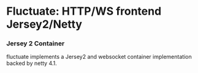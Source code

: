 # Fluctuate: HTTP/WS frontend Jersey2/Netty

### Jersey 2 Container

fluctuate implements a Jersey2 and websocket container implementation backed by netty 4.1.

